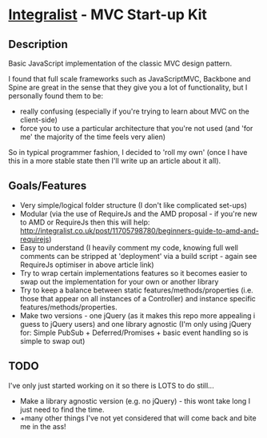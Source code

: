 [Integralist](http://www.integralist.co.uk/) - MVC Start-up Kit
================================

Description
-----------

Basic JavaScript implementation of the classic MVC design pattern.

I found that full scale frameworks such as JavaScriptMVC, Backbone and Spine are great in the sense that they give you a lot of functionality, but I personally found them to be:

* really confusing (especially if you're trying to learn about MVC on the client-side)
* force you to use a particular architecture that you're not used (and 'for me' the majority of the time feels very alien)

So in typical programmer fashion, I decided to 'roll my own' (once I have this in a more stable state then I'll write up an article about it all).

Goals/Features
--------------

* Very simple/logical folder structure (I don't like complicated set-ups)
* Modular (via the use of RequireJs and the AMD proposal - if you're new to AMD or RequireJs then this will help: http://integralist.co.uk/post/11705798780/beginners-guide-to-amd-and-requirejs)
* Easy to understand (I heavily comment my code, knowing full well comments can be stripped at 'deployment' via a build script - again see RequireJs optimiser in above article link)
* Try to wrap certain implementations features so it becomes easier to swap out the implementation for your own or another library
* Try to keep a balance between static features/methods/properties (i.e. those that appear on all instances of a Controller) and instance specific features/methods/properties.
* Make two versions - one jQuery (as it makes this repo more appealing i guess to jQuery users) and one library agnostic (I'm only using jQuery for: Simple PubSub + Deferred/Promises + basic event handling so is simple to swap out)

TODO
----

I've only just started working on it so there is LOTS to do still...

* Make a library agnostic version (e.g. no jQuery) - this wont take long I just need to find the time.
* +many other things I've not yet considered that will come back and bite me in the ass!